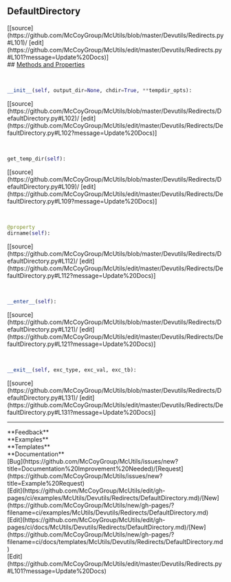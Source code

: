 ## <a id="McUtils.Devutils.Redirects.DefaultDirectory">DefaultDirectory</a> 

<div class="docs-source-link" markdown="1">
[[source](https://github.com/McCoyGroup/McUtils/blob/master/Devutils/Redirects.py#L101)/
[edit](https://github.com/McCoyGroup/McUtils/edit/master/Devutils/Redirects.py#L101?message=Update%20Docs)]
</div>









<div class="collapsible-section">
 <div class="collapsible-section collapsible-section-header" markdown="1">
## <a class="collapse-link" data-toggle="collapse" href="#methods" markdown="1"> Methods and Properties</a> <a class="float-right" data-toggle="collapse" href="#methods"><i class="fa fa-chevron-down"></i></a>
 </div>
 <div class="collapsible-section collapsible-section-body collapse show" id="methods" markdown="1">
 
<a id="McUtils.Devutils.Redirects.DefaultDirectory.__init__" class="docs-object-method">&nbsp;</a> 
```python
__init__(self, output_dir=None, chdir=True, **tempdir_opts): 
```
<div class="docs-source-link" markdown="1">
[[source](https://github.com/McCoyGroup/McUtils/blob/master/Devutils/Redirects/DefaultDirectory.py#L102)/
[edit](https://github.com/McCoyGroup/McUtils/edit/master/Devutils/Redirects/DefaultDirectory.py#L102?message=Update%20Docs)]
</div>


<a id="McUtils.Devutils.Redirects.DefaultDirectory.get_temp_dir" class="docs-object-method">&nbsp;</a> 
```python
get_temp_dir(self): 
```
<div class="docs-source-link" markdown="1">
[[source](https://github.com/McCoyGroup/McUtils/blob/master/Devutils/Redirects/DefaultDirectory.py#L109)/
[edit](https://github.com/McCoyGroup/McUtils/edit/master/Devutils/Redirects/DefaultDirectory.py#L109?message=Update%20Docs)]
</div>


<a id="McUtils.Devutils.Redirects.DefaultDirectory.dirname" class="docs-object-method">&nbsp;</a> 
```python
@property
dirname(self): 
```
<div class="docs-source-link" markdown="1">
[[source](https://github.com/McCoyGroup/McUtils/blob/master/Devutils/Redirects/DefaultDirectory.py#L112)/
[edit](https://github.com/McCoyGroup/McUtils/edit/master/Devutils/Redirects/DefaultDirectory.py#L112?message=Update%20Docs)]
</div>


<a id="McUtils.Devutils.Redirects.DefaultDirectory.__enter__" class="docs-object-method">&nbsp;</a> 
```python
__enter__(self): 
```
<div class="docs-source-link" markdown="1">
[[source](https://github.com/McCoyGroup/McUtils/blob/master/Devutils/Redirects/DefaultDirectory.py#L121)/
[edit](https://github.com/McCoyGroup/McUtils/edit/master/Devutils/Redirects/DefaultDirectory.py#L121?message=Update%20Docs)]
</div>


<a id="McUtils.Devutils.Redirects.DefaultDirectory.__exit__" class="docs-object-method">&nbsp;</a> 
```python
__exit__(self, exc_type, exc_val, exc_tb): 
```
<div class="docs-source-link" markdown="1">
[[source](https://github.com/McCoyGroup/McUtils/blob/master/Devutils/Redirects/DefaultDirectory.py#L131)/
[edit](https://github.com/McCoyGroup/McUtils/edit/master/Devutils/Redirects/DefaultDirectory.py#L131?message=Update%20Docs)]
</div>
 </div>
</div>












---


<div markdown="1" class="text-secondary">
<div class="container">
  <div class="row">
   <div class="col" markdown="1">
**Feedback**   
</div>
   <div class="col" markdown="1">
**Examples**   
</div>
   <div class="col" markdown="1">
**Templates**   
</div>
   <div class="col" markdown="1">
**Documentation**   
</div>
   <div class="col" markdown="1">
   
</div>
   <div class="col" markdown="1">
   
</div>
   <div class="col" markdown="1">
   
</div>
</div>
  <div class="row">
   <div class="col" markdown="1">
[Bug](https://github.com/McCoyGroup/McUtils/issues/new?title=Documentation%20Improvement%20Needed)/[Request](https://github.com/McCoyGroup/McUtils/issues/new?title=Example%20Request)   
</div>
   <div class="col" markdown="1">
[Edit](https://github.com/McCoyGroup/McUtils/edit/gh-pages/ci/examples/McUtils/Devutils/Redirects/DefaultDirectory.md)/[New](https://github.com/McCoyGroup/McUtils/new/gh-pages/?filename=ci/examples/McUtils/Devutils/Redirects/DefaultDirectory.md)   
</div>
   <div class="col" markdown="1">
[Edit](https://github.com/McCoyGroup/McUtils/edit/gh-pages/ci/docs/McUtils/Devutils/Redirects/DefaultDirectory.md)/[New](https://github.com/McCoyGroup/McUtils/new/gh-pages/?filename=ci/docs/templates/McUtils/Devutils/Redirects/DefaultDirectory.md)   
</div>
   <div class="col" markdown="1">
[Edit](https://github.com/McCoyGroup/McUtils/edit/master/Devutils/Redirects.py#L101?message=Update%20Docs)   
</div>
   <div class="col" markdown="1">
   
</div>
   <div class="col" markdown="1">
   
</div>
   <div class="col" markdown="1">
   
</div>
</div>
</div>
</div>